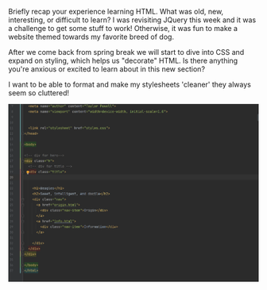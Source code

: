 Briefly recap your experience learning HTML. What was old, new, interesting, or difficult to learn?
I was revisiting JQuery this week and it was a challenge to get some stuff to work! Otherwise, it was fun to make a website themed towards my favorite breed of dog.

After we come back from spring break we will start to dive into CSS and expand on styling, which helps us "decorate" HTML. Is there anything you're anxious or excited to learn about in this new section?

I want to be able to format and make my stylesheets 'cleaner' they always seem so cluttered!

<img src="imgs/screenie.png" alt="Screenshot for work">